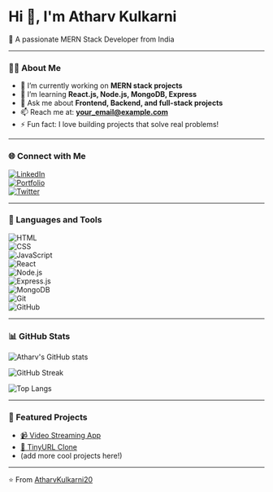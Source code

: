 # Hi 👋, I'm Atharv Kulkarni  
🌱 A passionate MERN Stack Developer from India  

---

### 👨‍💻 About Me
- 🔭 I’m currently working on **MERN stack projects**  
- 🌱 I’m learning **React.js, Node.js, MongoDB, Express**  
- 💬 Ask me about **Frontend, Backend, and full-stack projects**  
- 📫 Reach me at: **your_email@example.com**  
- ⚡ Fun fact: I love building projects that solve real problems!  

---

### 🌐 Connect with Me
[![LinkedIn](https://img.shields.io/badge/LinkedIn-blue?logo=linkedin&logoColor=white)](https://linkedin.com/in/your-linkedin)  
[![Portfolio](https://img.shields.io/badge/Portfolio-000?logo=vercel&logoColor=white)](https://your-portfolio-link.com)  
[![Twitter](https://img.shields.io/badge/Twitter-1DA1F2?logo=twitter&logoColor=white)](https://twitter.com/your-twitter)  

---

### 🚀 Languages and Tools
![HTML](https://img.shields.io/badge/-HTML5-E34F26?logo=html5&logoColor=white)  
![CSS](https://img.shields.io/badge/-CSS3-1572B6?logo=css3&logoColor=white)  
![JavaScript](https://img.shields.io/badge/-JavaScript-F7DF1E?logo=javascript&logoColor=black)  
![React](https://img.shields.io/badge/-React-61DAFB?logo=react&logoColor=black)  
![Node.js](https://img.shields.io/badge/-Node.js-339933?logo=node.js&logoColor=white)  
![Express.js](https://img.shields.io/badge/-Express.js-000000?logo=express&logoColor=white)  
![MongoDB](https://img.shields.io/badge/-MongoDB-47A248?logo=mongodb&logoColor=white)  
![Git](https://img.shields.io/badge/-Git-F05032?logo=git&logoColor=white)  
![GitHub](https://img.shields.io/badge/-GitHub-181717?logo=github&logoColor=white)  

---

### 📊 GitHub Stats
![Atharv's GitHub stats](https://github-readme-stats.vercel.app/api?username=AtharvKulkarni20&show_icons=true&theme=dark)  

![GitHub Streak](https://streak-stats.demolab.com?user=AtharvKulkarni20&theme=dark&hide_border=true)  

![Top Langs](https://github-readme-stats.vercel.app/api/top-langs/?username=AtharvKulkarni20&layout=compact&theme=dark)  

---

### 🚀 Featured Projects
- [📹 Video Streaming App](https://github.com/AtharvKulkarni20/video_streaming)  
- [🔗 TinyURL Clone](https://github.com/AtharvKulkarni20/tinyurl)  
- (add more cool projects here!)

---

⭐️ From [AtharvKulkarni20](https://github.com/AtharvKulkarni20)  
